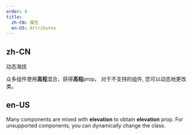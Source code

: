```yaml
---
order: 0
title:
  zh-CN: 属性
  en-US: Attributes
---
```


## zh-CN

动态海拔

众多组件使用**高程**混合，获得**高程**prop。 对于不支持的组件, 您可以动态地更改类。

## en-US

Many components are mixed with **elevation** to obtain **elevation** prop. For unsupported components, you can dynamically change the class.